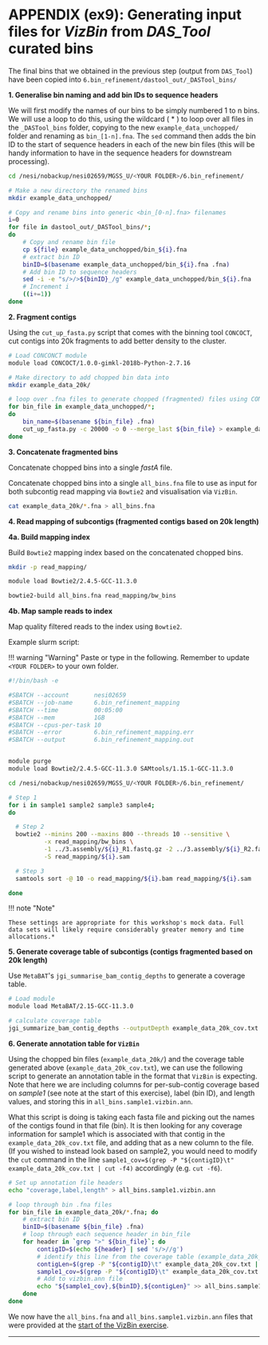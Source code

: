 # APPENDIX (ex9): Generating input files for *VizBin* from *DAS_Tool* curated bins

The final bins that we obtained in the previous step (output from `DAS_Tool`) have been copied into `6.bin_refinement/dastool_out/_DASTool_bins/`

**1. Generalise bin naming and add bin IDs to sequence headers**

We will first modify the names of our bins to be simply numbered 1 to n bins. We will use a loop to do this, using the wildcard ( * ) to loop over all files in the `_DASTool_bins` folder, copying to the new `example_data_unchopped/` folder and renaming as `bin_[1-n].fna`. The `sed` command then adds the bin ID to the start of sequence headers in each of the new bin files (this will be handy information to have in the sequence headers for downstream processing).

```bash
cd /nesi/nobackup/nesi02659/MGSS_U/<YOUR FOLDER>/6.bin_refinement/

# Make a new directory the renamed bins
mkdir example_data_unchopped/

# Copy and rename bins into generic <bin_[0-n].fna> filenames
i=0
for file in dastool_out/_DASTool_bins/*;
do
    # Copy and rename bin file
    cp ${file} example_data_unchopped/bin_${i}.fna
    # extract bin ID
    binID=$(basename example_data_unchopped/bin_${i}.fna .fna)
    # Add bin ID to sequence headers
    sed -i -e "s/>/>${binID}_/g" example_data_unchopped/bin_${i}.fna
    # Increment i
    ((i+=1))
done
```

**2. Fragment contigs**

Using the `cut_up_fasta.py` script that comes with the binning tool `CONCOCT`, cut contigs into 20k fragments to add better density to the cluster.

```bash
# Load CONCONCT module
module load CONCOCT/1.0.0-gimkl-2018b-Python-2.7.16

# Make directory to add chopped bin data into
mkdir example_data_20k/

# loop over .fna files to generate chopped (fragmented) files using CONCONT's cut_up_fasta.py
for bin_file in example_data_unchopped/*;
do
    bin_name=$(basename ${bin_file} .fna)
    cut_up_fasta.py -c 20000 -o 0 --merge_last ${bin_file} > example_data_20k/${bin_name}.chopped.fna
done
```

**3. Concatenate fragmented bins**

Concatenate chopped bins into a single *fastA* file.

Concatenate chopped bins into a single `all_bins.fna` file to use as input for both subcontig read mapping via `Bowtie2` and visualisation via `VizBin`.

```bash
cat example_data_20k/*.fna > all_bins.fna
```

**4. Read mapping of subcontigs (fragmented contigs based on 20k length)**

**4a. Build mapping index**

Build `Bowtie2` mapping index based on the concatenated chopped bins.

```bash
mkdir -p read_mapping/

module load Bowtie2/2.4.5-GCC-11.3.0

bowtie2-build all_bins.fna read_mapping/bw_bins
```

**4b. Map sample reads to index**

Map quality filtered reads to the index using `Bowtie2`.

Example slurm script:

!!! warning "Warning"
    Paste or type in the following. Remember to update `<YOUR FOLDER>` to your own folder.

```bash
#!/bin/bash -e

#SBATCH --account       nesi02659
#SBATCH --job-name      6.bin_refinement_mapping
#SBATCH --time          00:05:00
#SBATCH --mem           1GB
#SBATCH --cpus-per-task 10
#SBATCH --error         6.bin_refinement_mapping.err
#SBATCH --output        6.bin_refinement_mapping.out


module purge
module load Bowtie2/2.4.5-GCC-11.3.0 SAMtools/1.15.1-GCC-11.3.0

cd /nesi/nobackup/nesi02659/MGSS_U/<YOUR FOLDER>/6.bin_refinement/

# Step 1
for i in sample1 sample2 sample3 sample4;
do

  # Step 2
  bowtie2 --minins 200 --maxins 800 --threads 10 --sensitive \
          -x read_mapping/bw_bins \
          -1 ../3.assembly/${i}_R1.fastq.gz -2 ../3.assembly/${i}_R2.fastq.gz \
          -S read_mapping/${i}.sam

  # Step 3
  samtools sort -@ 10 -o read_mapping/${i}.bam read_mapping/${i}.sam

done
```
!!! note "Note"

    These settings are appropriate for this workshop's mock data. Full data sets will likely require considerably greater memory and time allocations.*

**5. Generate coverage table of subcontigs (contigs fragmented based on 20k length)**

Use `MetaBAT`'s `jgi_summarise_bam_contig_depths` to generate a coverage table.

```bash
# Load module
module load MetaBAT/2.15-GCC-11.3.0

# calculate coverage table
jgi_summarize_bam_contig_depths --outputDepth example_data_20k_cov.txt read_mapping/sample*.bam
```

**6. Generate annotation table for `VizBin`**

Using the chopped bin files (`example_data_20k/`) and the coverage table generated above (`example_data_20k_cov.txt`), we can use the following script to generate an annotation table in the format that `VizBin` is expecting. Note that here we are including columns for per-sub-contig coverage based on *sample1* (see note at the start of this exercise), label (bin ID), and length values, and storing this in `all_bins.sample1.vizbin.ann`.

What this script is doing is taking each fasta file and picking out the names of the contigs found in that file (bin). It is then looking for any coverage information for sample1 which is associated with that contig in the `example_data_20k_cov.txt` file, and adding that as a new column to the file. (If you wished to instead look based on sample2, you would need to modify the `cut` command in the line `sample1_cov=$(grep -P "${contigID}\t" example_data_20k_cov.txt | cut -f4)` accordingly (e.g. `cut -f6`).

```bash
# Set up annotation file headers
echo "coverage,label,length" > all_bins.sample1.vizbin.ann

# loop through bin .fna files
for bin_file in example_data_20k/*.fna; do
    # extract bin ID
    binID=$(basename ${bin_file} .fna)
    # loop through each sequence header in bin_file
    for header in `grep ">" ${bin_file}`; do
        contigID=$(echo ${header} | sed 's/>//g')
        # identify this line from the coverage table (example_data_20k_cov.txt), and extract contigLen (column 2) and coverage for sample1.bam (column 4)
        contigLen=$(grep -P "${contigID}\t" example_data_20k_cov.txt | cut -f2)
        sample1_cov=$(grep -P "${contigID}\t" example_data_20k_cov.txt | cut -f4)
        # Add to vizbin.ann file
        echo "${sample1_cov},${binID},${contigLen}" >> all_bins.sample1.vizbin.ann
    done
done
```

We now have the `all_bins.fna` and `all_bins.sample1.vizbin.ann` files that were provided at the [start of the VizBin exercise](https://github.com/GenomicsAotearoa/metagenomics_summer_school/blob/master/materials/day2/ex9_refining_bins.md#prepare-input-files-for-vizbin).

---
